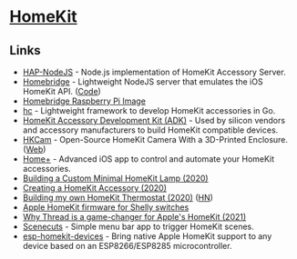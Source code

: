 # [HomeKit](https://www.apple.com/uk/ios/home/)

## Links

- [HAP-NodeJS](https://github.com/KhaosT/HAP-NodeJS) - Node.js implementation of HomeKit Accessory Server.
- [Homebridge](https://homebridge.io/) - Lightweight NodeJS server that emulates the iOS HomeKit API. ([Code](https://github.com/homebridge/homebridge))
- [Homebridge Raspberry Pi Image](https://github.com/homebridge/homebridge-raspbian-image)
- [hc](https://github.com/brutella/hc) - Lightweight framework to develop HomeKit accessories in Go.
- [HomeKit Accessory Development Kit (ADK)](https://github.com/apple/HomeKitADK) - Used by silicon vendors and accessory manufacturers to build HomeKit compatible devices.
- [HKCam](https://github.com/brutella/hkcam) - Open-Source HomeKit Camera With a 3D-Printed Enclosure. ([Web](https://hochgatterer.me/hkcam/))
- [Home+](https://hochgatterer.me/home/) - Advanced iOS app to control and automate your HomeKit accessories.
- [Building a Custom Minimal HomeKit Lamp (2020)](https://patrickbalestra.com/blog/2020/05/31/building-a-custom-minimal-homekit-lamp.html)
- [Creating a HomeKit Accessory (2020)](https://sampo3k.github.io/2020/12/08/pcb.html)
- [Building my own HomeKit Thermostat (2020)](https://www.staycaffeinated.com/2020/12/27/building-my-own-homekit-thermostat-v1) ([HN](https://news.ycombinator.com/item?id=25552889))
- [Apple HomeKit firmware for Shelly switches](https://github.com/mongoose-os-apps/shelly-homekit)
- [Why Thread is a game-changer for Apple's HomeKit (2021)](https://appleinsider.com/articles/20/11/13/why-thread-is-a-game-changer-for-apples-homekit)
- [Scenecuts](https://github.com/nehayward/Scenecuts) - Simple menu bar app to trigger HomeKit scenes.
- [esp-homekit-devices](https://github.com/RavenSystem/esp-homekit-devices) - Bring native Apple HomeKit support to any device based on an ESP8266/ESP8285 microcontroller.
